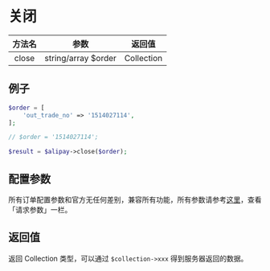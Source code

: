 # 关闭

|  方法名  |         参数          |    返回值     |
|:-----:|:-------------------:|:----------:|
| close | string/array $order | Collection |

## 例子

```php
$order = [
    'out_trade_no' => '1514027114',
];

// $order = '1514027114';

$result = $alipay->close($order);
```


## 配置参数

所有订单配置参数和官方无任何差别，兼容所有功能，所有参数请参考[这里](https://docs.open.alipay.com/api_1/alipay.trade.close/)，查看「请求参数」一栏。


## 返回值

返回 Collection 类型，可以通过 `$collection->xxx` 得到服务器返回的数据。
